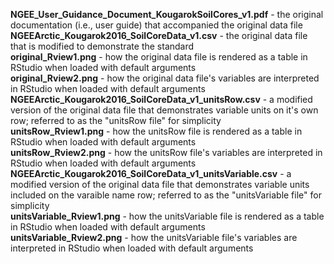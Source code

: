 **NGEE_User_Guidance_Document_KougarokSoilCores_v1.pdf** - the original documentation (i.e., user guide) that accompanied the original data file  
**NGEEArctic_Kougarok2016_SoilCoreData_v1.csv** - the original data file that is modified to demonstrate the standard  
**original_Rview1.png** - how the original data file is rendered as a table in RStudio when loaded with default arguments  
**original_Rview2.png** - how the original data file's variables are interpreted in RStudio when loaded with default arguments  
**NGEEArctic_Kougarok2016_SoilCoreData_v1_unitsRow.csv** - a modified version of the original data file that demonstrates variable units on it's own row; referred to as the "unitsRow file" for simplicity  
**unitsRow_Rview1.png** - how the unitsRow file is rendered as a table in RStudio when loaded with default arguments  
**unitsRow_Rview2.png** - how the unitsRow file's variables are interpreted in RStudio when loaded with default arguments  
**NGEEArctic_Kougarok2016_SoilCoreData_v1_unitsVariable.csv** - a modified version of the original data file that demonstrates variable units included on the varaible name row; referred to as the "unitsVariable file" for simplicity  
**unitsVariable_Rview1.png** - how the unitsVariable file is rendered as a table in RStudio when loaded with default arguments  
**unitsVariable_Rview2.png** - how the unitsVariable file's variables are interpreted in RStudio when loaded with default arguments  